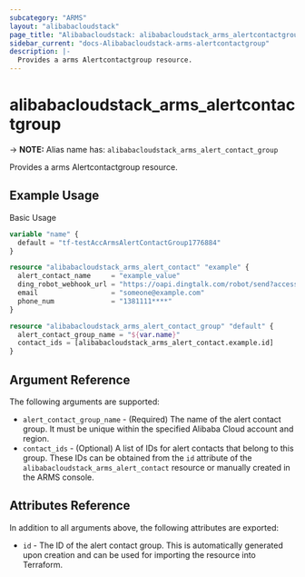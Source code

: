 ```yaml
---
subcategory: "ARMS"
layout: "alibabacloudstack"
page_title: "Alibabacloudstack: alibabacloudstack_arms_alertcontactgroup"
sidebar_current: "docs-Alibabacloudstack-arms-alertcontactgroup"
description: |- 
  Provides a arms Alertcontactgroup resource.
---
```


# alibabacloudstack_arms_alertcontactgroup
-> **NOTE:** Alias name has: `alibabacloudstack_arms_alert_contact_group`

Provides a arms Alertcontactgroup resource.

## Example Usage

Basic Usage

```terraform
variable "name" {
  default = "tf-testAccArmsAlertContactGroup1776884"
}

resource "alibabacloudstack_arms_alert_contact" "example" {
  alert_contact_name     = "example_value"
  ding_robot_webhook_url = "https://oapi.dingtalk.com/robot/send?access_token=91f2f6****"
  email                  = "someone@example.com"
  phone_num              = "1381111****"
}

resource "alibabacloudstack_arms_alert_contact_group" "default" {
  alert_contact_group_name = "${var.name}"
  contact_ids = [alibabacloudstack_arms_alert_contact.example.id]
}
```

## Argument Reference

The following arguments are supported:

* `alert_contact_group_name` - (Required) The name of the alert contact group. It must be unique within the specified Alibaba Cloud account and region.
* `contact_ids` - (Optional) A list of IDs for alert contacts that belong to this group. These IDs can be obtained from the `id` attribute of the `alibabacloudstack_arms_alert_contact` resource or manually created in the ARMS console.

## Attributes Reference

In addition to all arguments above, the following attributes are exported:

* `id` - The ID of the alert contact group. This is automatically generated upon creation and can be used for importing the resource into Terraform.